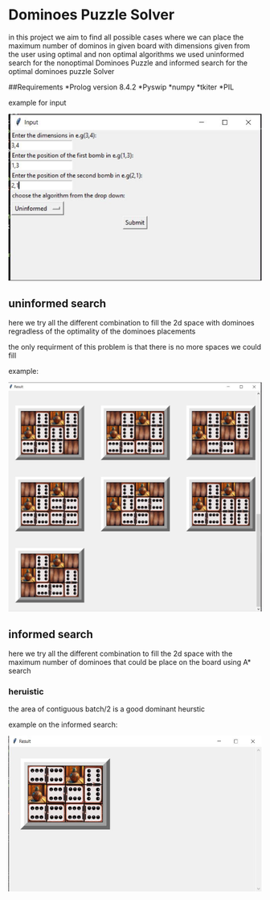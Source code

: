 # Dominoes Puzzle Solver
 in this project we aim to find all possible cases where we can
 place the maximum number of dominos in given board with dimensions given from the user using optimal
 and non optimal algorithms 
 we used uninformed search for the nonoptimal Dominoes Puzzle
 and informed search for the optimal dominoes puzzle Solver

##Requirements
*Prolog version 8.4.2
*Pyswip
*numpy
*tkiter
*PIL

example for input

![image](images/inputs.jpg)



## uninformed search 

here we try all the different combination to fill the 2d space with dominoes regradless of the optimality of the dominoes placements

the only requirment of this problem is that there is no more spaces we could fill 

example:

![image](images/uninformedoutput.JPG)


## informed search

here we try all the different combination to fill the 2d space with the maximum number of dominoes that could be place on the board using A* search


### heruistic 

the area of contiguous batch/2 is a good dominant heurstic

example on the informed search:

![image](images/informedoutput.JPG)